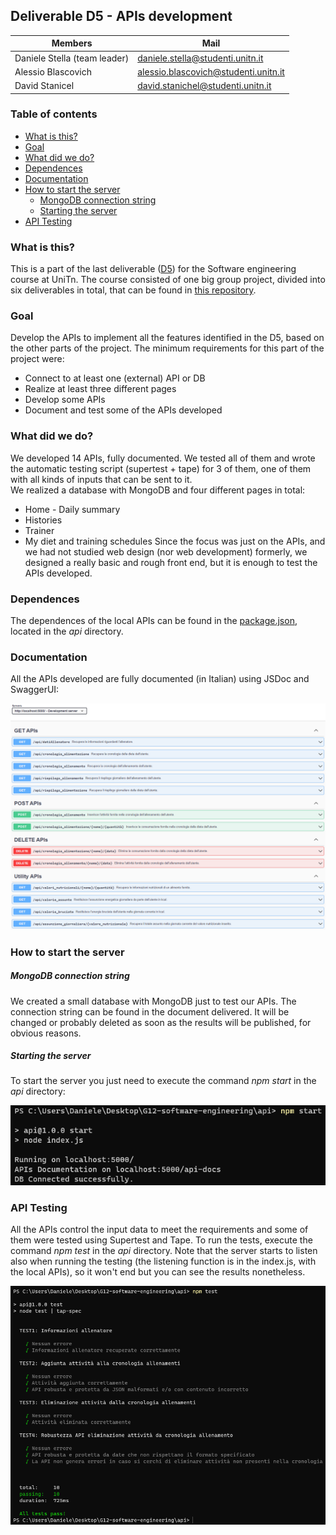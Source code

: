 ## Deliverable D5 - APIs development

| Members                           | Mail                                 |
| --------------------------------- | ------------------------------------ |
| Daniele Stella (team leader)     | daniele.stella@studenti.unitn.it     |
| Alessio Blascovich                | alessio.blascovich@studenti.unitn.it |
| David Stanicel                    | david.stanichel@studenti.unitn.it    |

### Table of contents

- [What is this?](#what-is-this?)
- [Goal](#goal)
- [What did we do?](#what-did-we-do?)
- [Dependences](#dependences)
- [Documentation](#documentation)
- [How to start the server](#how-to-start-the-server)
  - [MongoDB connection string](#MongoDB-connection-string)
  - [Starting the server](#starting-the-server)
- [API Testing](#api-testing)

### What is this?
This is a part of the last deliverable (<a href="https://github.com/StellaDaniele/Software-engineering/tree/main/D5">D5</a>) for the Software engineering course at UniTn.
The course consisted of one big group project, divided into six deliverables in total, that can be found in <a href="https://github.com/StellaDaniele/Software-engineering">this repository</a>.

### Goal
Develop the APIs to implement all the features identified in the D5, based on the other parts of the project.
The minimum requirements for this part of the project were:

* Connect to at least one (external) API or DB
* Realize at least three different pages
* Develop some APIs
* Document and test some of the APIs developed

### What did we do?
We developed 14 APIs, fully documented. We tested all of them and wrote the automatic testing script (supertest + tape) for 3 of them, one of them with all kinds of inputs that can be sent to it.<br>
We realized a database with MongoDB and four different pages in total:
* Home - Daily summary
* Histories
* Trainer
* My diet and training schedules 
Since the focus was just on the APIs, and we had not studied web design (nor web development) formerly, we designed a really basic and rough front end, but it is enough to test the APIs developed.

### Dependences
The dependences of the local APIs can be found in the <a href="./api/package.json">package.json</a>, located in the *api* directory.


### Documentation
All the APIs developed are fully documented (in Italian) using JSDoc and SwaggerUI:

<img src="./images/documentation.png" alt="Documentation">

### How to start the server

##### MongoDB connection string
We created a small database with MongoDB just to test our APIs. The connection string can be found in the document delivered. It will be changed or probably deleted as soon as the results will be published, for obvious reasons.

##### Starting the server
To start the server you just need to execute the command *npm start* in the *api* directory:

<img src="./images/start_server.png" alt="Start server">

### API Testing
All the APIs control the input data to meet the requirements and some of them were tested using Supertest and Tape. To run the tests, execute the command *npm test* in the *api* directory. Note that the server starts to listen also when running the testing (the listening function is in the index.js, with the local APIs), so it won't end but you can see the results nonetheless.

<img src="./images/API_testing.png" alt="API Testing">
